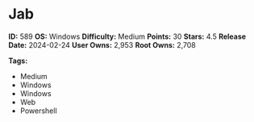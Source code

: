 # Jab

**ID:** 589
**OS:** Windows
**Difficulty:** Medium
**Points:** 30
**Stars:** 4.5
**Release Date:** 2024-02-24
**User Owns:** 2,953
**Root Owns:** 2,708

**Tags:**
- Medium
- Windows
- Windows
- Web
- Powershell

